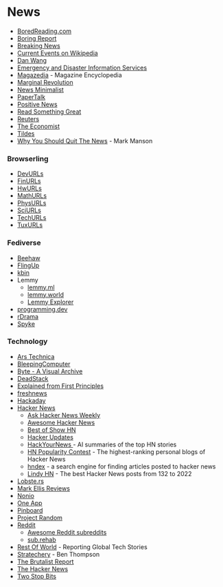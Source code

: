 # News

* [BoredReading.com](https://boredreading.com/)
* [Boring Report](https://www.boringreport.org/app)
* [Breaking News](https://breaking.ai/)
* [Current Events on Wikipedia](https://en.wikipedia.org/wiki/Portal:Current_events)
* [Dan Wang](https://danwang.co/)
* [Emergency and Disaster Information Services](https://rsoe-edis.org/)
* [Magazedia](https://en.magazedia.wiki/) - Magazine Encyclopedia
* [Marginal Revolution](https://marginalrevolution.com/)
* [News Minimalist](https://www.newsminimalist.com/)
* [PaperTalk](https://www.papertalk.xyz)
* [Positive News](https://www.positive.news/)
* [Read Something Great](https://www.readsomethinggreat.com/)
* [Reuters](https://www.reuters.com/)
* [The Economist](https://www.economist.com/)
* [Tildes](https://tildes.net/)
* [Why You Should Quit The News](https://markmanson.net/why-you-should-quit-the-news) - Mark Manson

### Browserling

* [DevURLs](https://devurls.com/)
* [FinURLs](https://finurls.com/)
* [HwURLs](https://hwurls.com/)
* [MathURLs](https://mathurls.com/)
* [PhysURLs](https://physurls.com/)
* [SciURLs](https://sciurls.com/)
* [TechURLs](https://techurls.com/)
* [TuxURLs](https://tuxurls.com/)

### Fediverse

* [Beehaw](https://beehaw.org/)
* [FlingUp](https://flingup.com/)
* [kbin](https://kbin.social/)
* Lemmy
  * [lemmy.ml](https://lemmy.ml/)
  * [lemmy.world](https://lemmy.world/)
  * [Lemmy Explorer](https://lemmyverse.net/)
* [programming.dev](https://programming.dev/)
* [rDrama](https://rdrama.net/)
* [Spyke](https://spyke.social/)

### Technology

* [Ars Technica](https://arstechnica.com/)
* [BleepingComputer](https://www.bleepingcomputer.com/)
* [Byte - A Visual Archive](https://byte.tsundoku.io/)
* [DeadStack](https://deadstack.net/)
* [Explained from First Principles](https://explained-from-first-principles.com/)
* [freshnews](https://www.freshnews.org/)
* [Hackaday](https://hackaday.com/)
* [Hacker News](https://news.ycombinator.com/)
  * [Ask Hacker News Weekly](https://www.daemonology.net/hn-weekly-ask/)
  * [Awesome Hacker News](https://github.com/cheeaun/awesome-hacker-news)
  * [Best of Show HN](https://bestofshowhn.com/)
  * [Hacker Updates](https://www.hackerupdates.com/)
  * [HackYourNews ](https://hackyournews.com/)- AI summaries of the top HN stories
  * [HN Popularity Contest](https://refactoringenglish.com/tools/hn-popularity/) - The highest-ranking personal blogs of Hacker News
  * [hndex](https://hndex.org/) - a search engine for finding articles posted to hacker news
  * [Lindy HN](https://hn.lindylearn.io/) - The best Hacker News posts from 132 to 2022
* [Lobste.rs](https://lobste.rs/)
* [Mark Ellis Reviews](https://markellisreviews.com/)
* [Nonio](https://non.io/)
* [One App](https://reader.one/)
* [Pinboard](https://pinboard.in/popular/)
* [Project Random](https://0xbeef.co.uk/random)
* [Reddit](https://www.reddit.com/)
  * [Awesome Reddit subreddits](https://github.com/learn-anything/reddit)
  * [sub.rehab](https://sub.rehab/)
* [Rest Of World](https://restofworld.org/) - Reporting Global Tech Stories
* [Stratechery](https://stratechery.com/) - Ben Thompson
* [The Brutalist Report](https://brutalist.report/)
* [The Hacker News](https://thehackernews.com/)
* [Two Stop Bits](https://twostopbits.com/)
